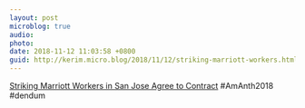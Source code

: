 ```yaml
---
layout: post
microblog: true
audio: 
photo: 
date: 2018-11-12 11:03:58 +0800
guid: http://kerim.micro.blog/2018/11/12/striking-marriott-workers.html
---
```

[Striking Marriott Workers in San Jose Agree to Contract](https://sanfrancisco.cbslocal.com/2018/11/10/striking-marriott-workers-san-jose-ratify-contract/) #AmAnth2018 #dendum 
